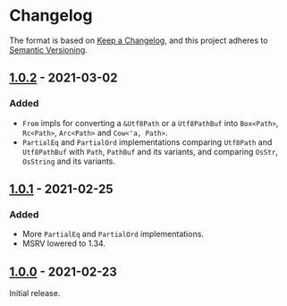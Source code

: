 # Changelog

The format is based on [Keep a Changelog](https://keepachangelog.com/en/1.0.0/),
and this project adheres to [Semantic Versioning](https://semver.org/spec/v2.0.0.html).

## [1.0.2] - 2021-03-02

### Added

- `From` impls for converting a `&Utf8Path` or a `Utf8PathBuf` into `Box<Path>`, `Rc<Path>`, `Arc<Path>` and `Cow<'a, Path>`.
- `PartialEq` and `PartialOrd` implementations comparing `Utf8Path` and `Utf8PathBuf` with `Path`, `PathBuf` and its
  variants, and comparing `OsStr`, `OsString` and its variants.

## [1.0.1] - 2021-02-25

### Added

- More `PartialEq` and `PartialOrd` implementations.
- MSRV lowered to 1.34.

## [1.0.0] - 2021-02-23

Initial release.

[1.0.2]: https://github.com/withoutboats/camino/releases/tag/camino-1.0.2
[1.0.1]: https://github.com/withoutboats/camino/releases/tag/camino-1.0.1
[1.0.0]: https://github.com/withoutboats/camino/releases/tag/camino-1.0.0
